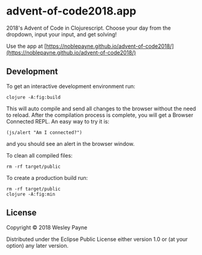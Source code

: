 # advent-of-code2018.app

2018's Advent of Code in Clojurescript. Choose your day from the dropdown, input your input, and get solving!

Use the app at [https://noblepayne.github.io/advent-of-code2018/](https://noblepayne.github.io/advent-of-code2018/)

## Development

To get an interactive development environment run:

    clojure -A:fig:build

This will auto compile and send all changes to the browser without the
need to reload. After the compilation process is complete, you will
get a Browser Connected REPL. An easy way to try it is:

    (js/alert "Am I connected?")

and you should see an alert in the browser window.

To clean all compiled files:

    rm -rf target/public

To create a production build run:

	rm -rf target/public
	clojure -A:fig:min


## License

Copyright © 2018 Wesley Payne

Distributed under the Eclipse Public License either version 1.0 or (at your option) any later version.
